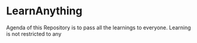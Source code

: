 # LearnAnything

Agenda of this Repository is to pass all the learnings to everyone. Learning is not restricted to any
